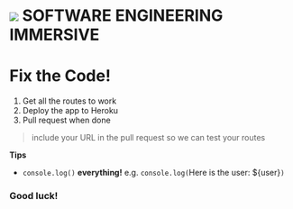 # ![](https://ga-dash.s3.amazonaws.com/production/assets/logo-9f88ae6c9c3871690e33280fcf557f33.png)  SOFTWARE ENGINEERING IMMERSIVE

# Fix the Code!

1. Get all the routes to work
2. Deploy the app to Heroku
3. Pull request when done
> include your URL in the pull request so we can test your routes

**Tips**

- `console.log()` **everything!** e.g. `console.log(`Here is the user: ${user}`)`

### Good luck!
